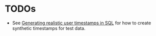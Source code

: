 # TODOs

* See [Generating realistic user timestamps in SQL](https://www.narrator.ai/blog/generating-random-timestamps-in-sql/) for how to create synthetic timestamps for test data.